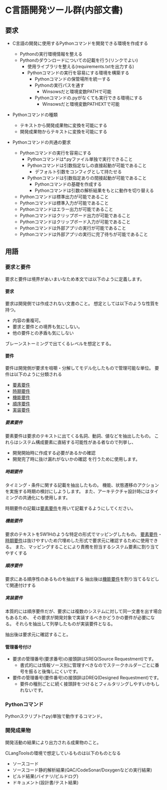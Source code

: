 # C言語開発ツール群(内部文書)

## 要求

* C言語の開発に使用するPythonコマンドを開発できる環境を作成する
    * Pythonの実行環境情報を整える
    * Pythonのダウンロードについての記載を行う(リンクでよい)
        * 使用ライブラリを整える(requirements.txtを出力する)
        * Pythonコマンドの実行を容易にする環境を構築する
            * Pythonコマンドの保管場所を統一する
            * Pythonの実行パスを通す
                * Winsowsだと環境変数PATHで可能
            * Pythonコマンドの.pyがなくても実行できる環境にする
                * Winsowsだと環境変数PATHEXTで可能
* Pythonコマンドの種類
    * テキストから開発成果物に変換を可能にする
    * 開発成果物からテキストに変換を可能にする

* Pythonコマンドの共通の要求
    * Pythonコマンドの実行を容易にする
        * Pythonコマンドは*.pyファイル単独で実行できること
        * Pythonコマンドは引数指定なしの直接起動が可能であること
            * デフォルト引数をコンフィグとして持たせる
        * Pythonコマンドは引数指定ありの間接起動が可能であること
            * Pythonコマンドの基礎を作成する
            * Pythonコマンドは引数の解析結果をもとに動作を切り替える
    * Pythonコマンドは標準出力が可能であること
    * Pythonコマンドは標準入力が可能であること
    * Pythonコマンドはエラー出力が可能であること
    * Pythonコマンドはクリップボード出力が可能であること
    * Pythonコマンドはクリップボード入力が可能であること
    * Pythonコマンドは外部アプリの実行が可能であること
    * Pythonコマンドは外部アプリの実行に完了待ちが可能であること

## 用語

### 要求と要件

[要求]:#要求
[要件]:#要件

要求と要件は境界があいまいなため本文では以下のように定義します。

#### 要求

要求は開発側では作成されない文書のこと。
想定としては以下のような性質を持つ。

* 内容の重複可。
* 要求と要件との境界も気にしない。
* 他の要件との矛盾も気にしない

ブレーンストーミングで出てくるレベルを想定とする。

#### 要件

要件は開発側が要求を咀嚼・分解してモデル化したもので管理可能な単位。
要件は以下のように分類される

* [要素要件] 
* [時期要件] 
* [機能要件] 
* [順序要件] 
* [実装要件] 

##### 要素要件

[要素要件]:#要素要件

要素要件は要求のテキストに出てくる名詞、動詞、値などを抽出したもの。
これらはシステム構成要素に直結する可能性がある者なので列挙し、
* 開発開始時に作成する必要があるかの確認
* 開発完了時に抜け漏れがないかの確認
を行うために使用します。

##### 時期要件

[時期要件]:#時期要件

タイミング・条件に関する記載を抽出したもの。
機能、状態遷移のアクションを実施する時期の検討にしようします。
また、アーキテクチャ設計時にはタイミングの共通化にも使用します。

時期要件の記載は[要素要件]を用いて記載するようにしてください。

##### 機能要件

[機能要件]:#機能要件

要求のテキストを5W1Hのような特定の形式でマッピングしたもの。
[要素要件]・[時期要件]は抜けやすいため穴埋めした形式で要求元に確認するために使用できる。
また、マッピングすることにより責務を担当するシステム要素に割り当てやすくする

##### 順序要件

[順序要件]:#順序要件

要求にある順序性のあるものを抽出する
抽出後は[機能要件]を割り当てるなどして関連付けする

##### 実装要件

[実装要件]:#実装要件

本質的には順序要件だが、要求には複数のシステムに対して同一文書を出す場合もあるため、
その要求が開発対象で実装するべきかどうかの要件が必要になる。
それらを抽出して列挙したものが実装要件となる。

抽出後は要求元に確認すること。

#### 管理番号付け

* 要求の管理番号(要求番号)の接頭辞はSREQ(Source Requestment)です。
    * 書式的には情報ソース別に管理すべきなのでステークホルダーごとに番号を振ると後悔しにくいです。
* 要件の管理番号(要件番号)の接頭辞はDREQ(Designed Requestment)です。
    * 要件の種別ごとに続く接頭辞をつけるとフィルタリングしやすいかもしれないです。

### Pythonコマンド

[PyCom]:#Pythonコマンド
[Pyコマンド]:#Pythonコマンド
[Pythonコマンド]:#Pythonコマンド
[PythonCommand]:#Pythonコマンド

Pythonスクリプト(*.py)単独で動作するコマンド。

### 開発成果物

[開発成果物]:#開発成果物
[成果物]:#開発成果物

開発活動の結果により出力される成果物のこと。

CLangToolsの環境で想定しているものは以下のものとなる
* ソースコード
* ソースコード静的解析結果(QAC/CodeSonar/Doxygenなどの実行結果)
* ビルド結果(バイナリ/ビルドログ)
* ドキュメント(設計書/テスト結果)
